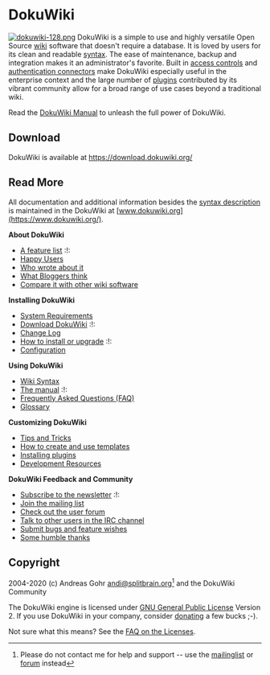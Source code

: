 # DokuWiki

[<img src="/wiki/dokuwiki-128.png" class="align-left" alt="dokuwiki-128.png" />](https://www.dokuwiki.org/wiki:dokuwiki) DokuWiki is a simple to use and highly versatile Open Source [wiki](https://en.wikipedia.org/wiki/wiki) software that doesn't require a database. It is loved by users for its clean and readable [syntax](/wiki/syntax). The ease of maintenance, backup and integration makes it an administrator's favorite. Built in [access controls](https://www.dokuwiki.org/acl) and [authentication connectors](https://www.dokuwiki.org/auth) make DokuWiki especially useful in the enterprise context and the large number of [plugins](https://www.dokuwiki.org/plugins) contributed by its vibrant community allow for a broad range of use cases beyond a traditional wiki.

Read the [DokuWiki Manual](https://www.dokuwiki.org/manual) to unleash the full power of DokuWiki.

## Download

DokuWiki is available at <https://download.dokuwiki.org/>

## Read More

All documentation and additional information besides the [syntax description](syntax) is maintained in the DokuWiki at [www.dokuwiki.org](https://www.dokuwiki.org/).

**About DokuWiki**

-   [A feature list](https://www.dokuwiki.org/features) :!:
-   [Happy Users](https://www.dokuwiki.org/users)
-   [Who wrote about it](https://www.dokuwiki.org/press)
-   [What Bloggers think](https://www.dokuwiki.org/blogroll)
-   [Compare it with other wiki software](https://www.wikimatrix.org/show/DokuWiki)

**Installing DokuWiki**

-   [System Requirements](https://www.dokuwiki.org/requirements)
-   [Download DokuWiki](https://download.dokuwiki.org/) :!:
-   [Change Log](https://www.dokuwiki.org/changes)
-   [How to install or upgrade](https://www.dokuwiki.org/Install) :!:
-   [Configuration](https://www.dokuwiki.org/config)

**Using DokuWiki**

-   [Wiki Syntax](https://www.dokuwiki.org/syntax)
-   [The manual](https://www.dokuwiki.org/manual) :!:
-   [Frequently Asked Questions (FAQ)](https://www.dokuwiki.org/FAQ)
-   [Glossary](https://www.dokuwiki.org/glossary)

**Customizing DokuWiki**

-   [Tips and Tricks](https://www.dokuwiki.org/tips)
-   [How to create and use templates](https://www.dokuwiki.org/Template)
-   [Installing plugins](https://www.dokuwiki.org/plugins)
-   [Development Resources](https://www.dokuwiki.org/development)

**DokuWiki Feedback and Community**

-   [Subscribe to the newsletter](https://www.dokuwiki.org/newsletter) :!:
-   [Join the mailing list](https://www.dokuwiki.org/mailinglist)
-   [Check out the user forum](https://forum.dokuwiki.org)
-   [Talk to other users in the IRC channel](https://www.dokuwiki.org/irc)
-   [Submit bugs and feature wishes](https://github.com/splitbrain/dokuwiki/issues)
-   [Some humble thanks](https://www.dokuwiki.org/thanks)

## Copyright

2004-2020 (c) Andreas Gohr <andi@splitbrain.org>[^1] and the DokuWiki Community

The DokuWiki engine is licensed under [GNU General Public License](https://www.gnu.org/licenses/gpl.html) Version 2. If you use DokuWiki in your company, consider [donating](https://www.dokuwiki.org/donate) a few bucks ;-).

Not sure what this means? See the [FAQ on the Licenses](https://www.dokuwiki.org/faq:license).

[^1]: Please do not contact me for help and support -- use the [mailinglist](https://www.dokuwiki.org/mailinglist) or [forum](https://forum.dokuwiki.org) instead
